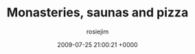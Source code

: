 ---
blog: travel
date: 2009-07-25 21:00:21 +0000
title: "Monasteries, saunas and pizza"
author: rosiejim
permalink: /china-2009/three-nations/mongolia/ulaanbaatar/monasteries-saunas-and-pizza/
---
